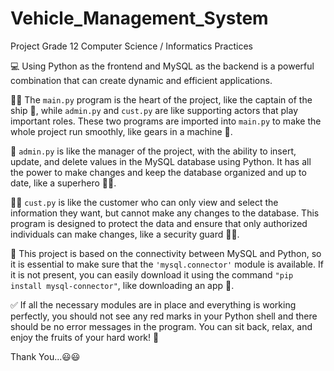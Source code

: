 # Vehicle_Management_System
Project Grade 12 Computer Science / Informatics Practices


💻 Using Python as the frontend and MySQL as the backend is a powerful combination that can create dynamic and efficient applications.

👨‍💻 The ```main.py``` program is the heart of the project, like the captain of the ship 🚢, while ```admin.py``` and ```cust.py``` are like supporting actors that play important roles. These two programs are imported into ```main.py``` to make the whole project run smoothly, like gears in a machine 🤖.

💼 ```admin.py``` is like the manager of the project, with the ability to insert, update, and delete values in the MySQL database using Python. It has all the power to make changes and keep the database organized and up to date, like a superhero 🦸‍♂️.

🧑‍💼 ```cust.py``` is like the customer who can only view and select the information they want, but cannot make any changes to the database. This program is designed to protect the data and ensure that only authorized individuals can make changes, like a security guard 💂‍♂️.

💾 This project is based on the connectivity between MySQL and Python, so it is essential to make sure that the ```'mysql.connector'``` module is available. If it is not present, you can easily download it using the command ```"pip install mysql-connector"```, like downloading an app 📱.

✅ If all the necessary modules are in place and everything is working perfectly, you should not see any red marks in your Python shell and there should be no error messages in the program. You can sit back, relax, and enjoy the fruits of your hard work! 🎉


Thank You...😃😃
